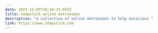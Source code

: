 ```yaml
---
date: 2023-12-05T10:34:33.655Z
title: tempotick online metronomes
description: "a collection of online metronomes to help musicians "
link: https://www.tempotick.com
---
```

